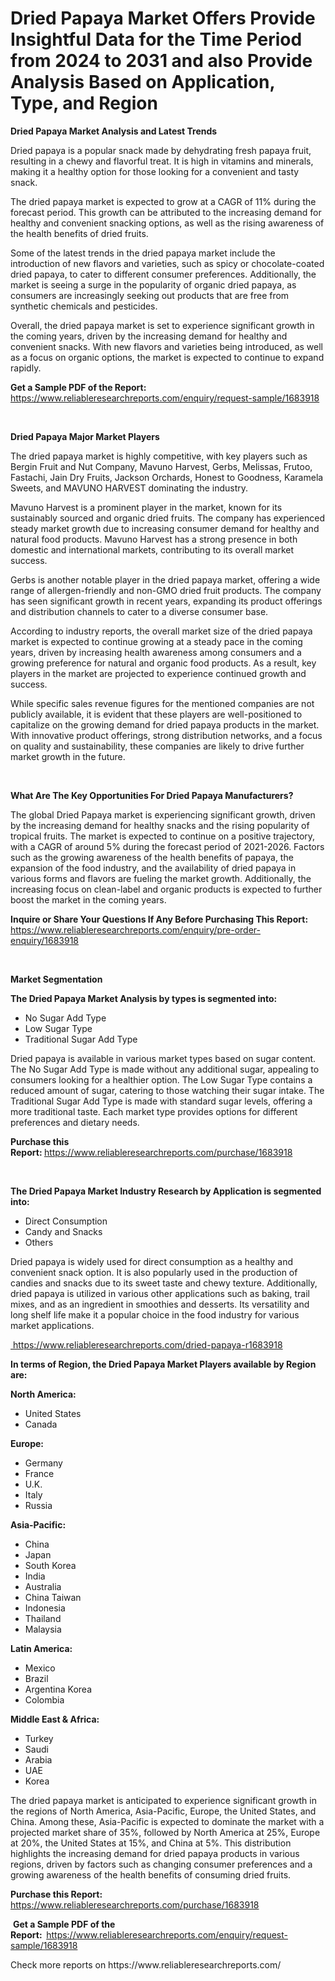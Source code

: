 <p><h1>Dried Papaya Market Offers Provide Insightful Data for the Time Period from 2024 to 2031 and also Provide Analysis Based on Application, Type, and Region</h1></p><p><strong>Dried Papaya Market Analysis and Latest Trends</strong></p>
<p><p>Dried papaya is a popular snack made by dehydrating fresh papaya fruit, resulting in a chewy and flavorful treat. It is high in vitamins and minerals, making it a healthy option for those looking for a convenient and tasty snack.</p><p>The dried papaya market is expected to grow at a CAGR of 11% during the forecast period. This growth can be attributed to the increasing demand for healthy and convenient snacking options, as well as the rising awareness of the health benefits of dried fruits.</p><p>Some of the latest trends in the dried papaya market include the introduction of new flavors and varieties, such as spicy or chocolate-coated dried papaya, to cater to different consumer preferences. Additionally, the market is seeing a surge in the popularity of organic dried papaya, as consumers are increasingly seeking out products that are free from synthetic chemicals and pesticides.</p><p>Overall, the dried papaya market is set to experience significant growth in the coming years, driven by the increasing demand for healthy and convenient snacks. With new flavors and varieties being introduced, as well as a focus on organic options, the market is expected to continue to expand rapidly.</p></p>
<p><strong>Get a Sample PDF of the Report:&nbsp;</strong> <a href="https://www.reliableresearchreports.com/enquiry/request-sample/1683918">https://www.reliableresearchreports.com/enquiry/request-sample/1683918</a></p>
<p>&nbsp;</p>
<p><strong>Dried Papaya Major Market Players</strong></p>
<p><p>The dried papaya market is highly competitive, with key players such as Bergin Fruit and Nut Company, Mavuno Harvest, Gerbs, Melissas, Frutoo, Fastachi, Jain Dry Fruits, Jackson Orchards, Honest to Goodness, Karamela Sweets, and MAVUNO HARVEST dominating the industry.</p><p>Mavuno Harvest is a prominent player in the market, known for its sustainably sourced and organic dried fruits. The company has experienced steady market growth due to increasing consumer demand for healthy and natural food products. Mavuno Harvest has a strong presence in both domestic and international markets, contributing to its overall market success.</p><p>Gerbs is another notable player in the dried papaya market, offering a wide range of allergen-friendly and non-GMO dried fruit products. The company has seen significant growth in recent years, expanding its product offerings and distribution channels to cater to a diverse consumer base.</p><p>According to industry reports, the overall market size of the dried papaya market is expected to continue growing at a steady pace in the coming years, driven by increasing health awareness among consumers and a growing preference for natural and organic food products. As a result, key players in the market are projected to experience continued growth and success.</p><p>While specific sales revenue figures for the mentioned companies are not publicly available, it is evident that these players are well-positioned to capitalize on the growing demand for dried papaya products in the market. With innovative product offerings, strong distribution networks, and a focus on quality and sustainability, these companies are likely to drive further market growth in the future.</p></p>
<p>&nbsp;</p>
<p><strong>What Are The Key Opportunities For Dried Papaya Manufacturers?</strong></p>
<p><p>The global Dried Papaya market is experiencing significant growth, driven by the increasing demand for healthy snacks and the rising popularity of tropical fruits. The market is expected to continue on a positive trajectory, with a CAGR of around 5% during the forecast period of 2021-2026. Factors such as the growing awareness of the health benefits of papaya, the expansion of the food industry, and the availability of dried papaya in various forms and flavors are fueling the market growth. Additionally, the increasing focus on clean-label and organic products is expected to further boost the market in the coming years.</p></p>
<p><strong>Inquire or Share Your Questions If Any Before Purchasing This Report:</strong> <a href="https://www.reliableresearchreports.com/enquiry/pre-order-enquiry/1683918">https://www.reliableresearchreports.com/enquiry/pre-order-enquiry/1683918</a></p>
<p>&nbsp;</p>
<p><strong>Market Segmentation</strong></p>
<p><strong>The Dried Papaya Market Analysis by types is segmented into:</strong></p>
<p><ul><li>No Sugar Add Type</li><li>Low Sugar Type</li><li>Traditional Sugar Add Type</li></ul></p>
<p><p>Dried papaya is available in various market types based on sugar content. The No Sugar Add Type is made without any additional sugar, appealing to consumers looking for a healthier option. The Low Sugar Type contains a reduced amount of sugar, catering to those watching their sugar intake. The Traditional Sugar Add Type is made with standard sugar levels, offering a more traditional taste. Each market type provides options for different preferences and dietary needs.</p></p>
<p><strong>Purchase this Report:&nbsp;</strong><a href="https://www.reliableresearchreports.com/purchase/1683918">https://www.reliableresearchreports.com/purchase/1683918</a></p>
<p>&nbsp;</p>
<p><strong>The Dried Papaya Market Industry Research by Application is segmented into:</strong></p>
<p><ul><li>Direct Consumption</li><li>Candy and Snacks</li><li>Others</li></ul></p>
<p><p>Dried papaya is widely used for direct consumption as a healthy and convenient snack option. It is also popularly used in the production of candies and snacks due to its sweet taste and chewy texture. Additionally, dried papaya is utilized in various other applications such as baking, trail mixes, and as an ingredient in smoothies and desserts. Its versatility and long shelf life make it a popular choice in the food industry for various market applications.</p></p>
<p><a href="https://www.reliableresearchreports.com/dried-papaya-r1683918">&nbsp;https://www.reliableresearchreports.com/dried-papaya-r1683918</a></p>
<p><strong>In terms of Region, the Dried Papaya Market Players available by Region are:</strong></p>
<p>
    <p> <strong> North America: </strong>
        <ul>
            <li>United States</li>
            <li>Canada</li>
        </ul>
        </p> 
    <p> <strong> Europe: </strong>
        <ul>
            <li>Germany</li>
            <li>France</li>
            <li>U.K.</li>
            <li>Italy</li>
            <li>Russia</li>
        </ul>
        </p> 
    <p> <strong> Asia-Pacific: </strong>
        <ul>
            <li>China</li>
            <li>Japan</li>
            <li>South Korea</li>
            <li>India</li>
            <li>Australia</li>
            <li>China Taiwan</li>
            <li>Indonesia</li>
            <li>Thailand</li>
            <li>Malaysia</li>
        </ul>
        </p> 
    <p> <strong> Latin America: </strong>
        <ul>
            <li>Mexico</li>
            <li>Brazil</li>
            <li>Argentina Korea</li>
            <li>Colombia</li>
        </ul>
        </p> 
    <p> <strong> Middle East & Africa: </strong>
        <ul>
            <li>Turkey</li>
            <li>Saudi</li>
            <li>Arabia</li>
            <li>UAE</li>
            <li>Korea</li>
        </ul>
    </p>
    </p>
<p><p>The dried papaya market is anticipated to experience significant growth in the regions of North America, Asia-Pacific, Europe, the United States, and China. Among these, Asia-Pacific is expected to dominate the market with a projected market share of 35%, followed by North America at 25%, Europe at 20%, the United States at 15%, and China at 5%. This distribution highlights the increasing demand for dried papaya products in various regions, driven by factors such as changing consumer preferences and a growing awareness of the health benefits of consuming dried fruits.</p></p>
<p><strong>Purchase this Report: </strong><a href="https://www.reliableresearchreports.com/purchase/1683918">https://www.reliableresearchreports.com/purchase/1683918</a></p>
<p>&nbsp;<strong>Get a Sample PDF of the Report:&nbsp;&nbsp;</strong><a href="https://www.reliableresearchreports.com/enquiry/request-sample/1683918">https://www.reliableresearchreports.com/enquiry/request-sample/1683918</a></p>
<p><strong></strong></p>
<p>Check more reports on https://www.reliableresearchreports.com/</p>